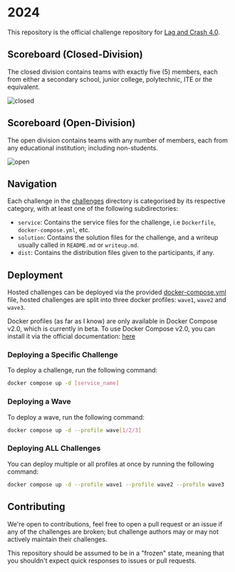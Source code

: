 # 2024
This repository is the official challenge repository for [Lag and Crash 4.0](https://lagncra.sh/).

## Scoreboard (Closed-Division)
The closed division contains teams with exactly five (5) members, each from either a secondary school, junior college, polytechnic, ITE or the equivalent.

![closed](https://cdn.discordapp.com/attachments/1031087741078884382/1217360760225792051/848564b75fa361931bb16806d7b06199.png?ex=6603be8e&is=65f1498e&hm=9a90f606119ee40426939398771dcd13588deb7fdb82f25d75fa8555b991dc1c&)
## Scoreboard (Open-Division)
The open division contains teams with any number of members, each from any educational institution; including non-students.

![open](https://cdn.discordapp.com/attachments/1031087741078884382/1217360915696193566/6f06a7b2888432c637488b568a589ec9.png?ex=6603beb3&is=65f149b3&hm=bf84aa499cbd7b610038e0bd2f12af239d87484b842c5f9e9aab8aa11d2950fb&)

## Navigation
Each challenge in the [challenges](./challenges/) directory is categorised by its respective category, with at least one of the following subdirectories:
- `service`: Contains the service files for the challenge, i.e `Dockerfile`, `docker-compose.yml`, etc.
- `solution`: Contains the solution files for the challenge, and a writeup usually called in `README.md` or `writeup.md`.
- `dist`: Contains the distribution files given to the participants, if any.

## Deployment
Hosted challenges can be deployed via the provided [docker-compose.yml](./docker-compose.yml) file, hosted challenges are split into three docker profiles: `wave1`, `wave2` and `wave3`.

Docker profiles (as far as I know) are only available in Docker Compose v2.0, which is currently in beta. To use Docker Compose v2.0, you can install it via the official documentation: [here](https://docs.docker.com/compose/)

### Deploying a Specific Challenge
To deploy a challenge, run the following command:
```sh
docker compose up -d [service_name]
```

### Deploying a Wave
To deploy a wave, run the following command:
```sh
docker compose up -d --profile wave[1/2/3]
```

### Deploying ALL Challenges
You can deploy multiple or all profiles at once by running the following command:
```sh
docker compose up -d --profile wave1 --profile wave2 --profile wave3
```

## Contributing
We're open to contributions, feel free to open a pull request or an issue if any of the challenges are broken; but challenge authors may or may not actively maintain their challenges.

This repository should be assumed to be in a "frozen" state, meaning that you shouldn't expect quick responses to issues or pull requests.